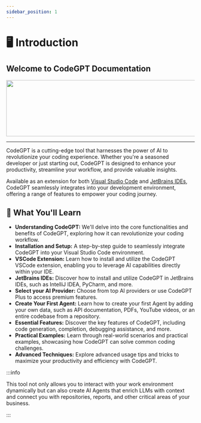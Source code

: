 ```yaml
---
sidebar_position: 1
---
```


# 🖥️ Introduction

## Welcome to CodeGPT Documentation

<img width="850" height="150" src="https://github.com/user-attachments/assets/24b74337-e193-47bb-9e6d-33e7e2b3e072" />

---

CodeGPT is a cutting-edge tool that harnesses the power of AI to revolutionize your coding experience. Whether you're a seasoned developer or just starting out, CodeGPT is designed to enhance your productivity, streamline your workflow, and provide valuable insights.

Available as an extension for both [Visual Studio Code](https://marketplace.visualstudio.com/items?itemName=DanielSanMedium.dscodegpt&ssr=false#overview) and [JetBrains IDEs](https://plugins.jetbrains.com/plugin/24372-codegpt-chat--ai-agents), CodeGPT seamlessly integrates into your development environment, offering a range of features to empower your coding journey.

## 📝 What You'll Learn

- **Understanding CodeGPT:** We'll delve into the core functionalities and benefits of CodeGPT, exploring how it can revolutionize your coding workflow.
- **Installation and Setup:** A step-by-step guide to seamlessly integrate CodeGPT into your Visual Studio Code environment.
- **VSCode Extension:** Learn how to install and utilize the CodeGPT VSCode extension, enabling you to leverage AI capabilities directly within your IDE.
- **JetBrains IDEs:** Discover how to install and utilize CodeGPT in JetBrains IDEs, such as IntelliJ IDEA, PyCharm, and more.
- **Select your AI Provider:** Choose from top AI providers or use CodeGPT Plus to access premium features.
- **Create Your First Agent:** Learn how to create your first Agent by adding your own data, such as API documentation, PDFs, YouTube videos, or an entire codebase from a repository.
- **Essential Features:** Discover the key features of CodeGPT, including code generation, completion, debugging assistance, and more.
- **Practical Examples:** Learn through real-world scenarios and practical examples, showcasing how CodeGPT can solve common coding challenges.
- **Advanced Techniques:** Explore advanced usage tips and tricks to maximize your productivity and efficiency with CodeGPT.

:::info

This tool not only allows you to interact with your work environment dynamically but can also create AI Agents that enrich LLMs with context and connect you with repositories, reports, and other critical areas of your business. 
 
:::
